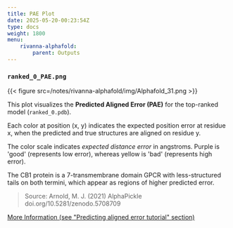 ```yaml
---
title: PAE Plot
date: 2025-05-20-00:23:54Z
type: docs 
weight: 1800
menu: 
    rivanna-alphafold:
        parent: Outputs
---
```


### `ranked_0_PAE.png`

{{< figure src=/notes/rivanna-alphafold/img/Alphafold_31.png >}}

This plot visualizes the **Predicted Aligned Error (PAE)** for the top-ranked model (`ranked_0.pdb`).

Each color at position (x, y) indicates the expected position error at residue x, when the predicted and true structures are aligned on residue y.

The color scale indicates  _expected distance error_ in angstroms. Purple is 'good' (represents low error), whereas yellow is 'bad' (represents high error).

The CB1 protein is a 7-transmembrane domain GPCR with less-structured tails on both termini, which appear as regions of higher predicted error.

>Source: Arnold, M. J. (2021) AlphaPickle doi.org/10.5281/zenodo.5708709

[More Information (see "Predicting aligned error tutorial" section)](https://alphafold.ebi.ac.uk/entry/Q9Y223)

